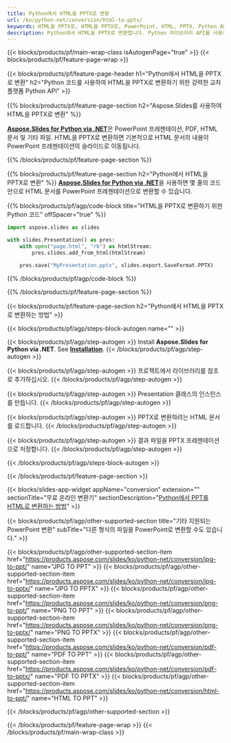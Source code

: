 ```yaml
---
title: Python에서 HTML을 PPTX로 변환
url: /ko/python-net/conversion/html-to-pptx/
keywords: HTML을 PPTX로, HTML을 PPTX로, PowerPoint, HTML, PPTX, Python API, Python 라이브러리로 변환
description: Python에서 HTML을 PPTX로 변환합니다. Python 라이브러리 API를 사용하여 HTML을 PowerPoint로 변환
---
```


{{< blocks/products/pf/main-wrap-class isAutogenPage="true" >}}
{{< blocks/products/pf/feature-page-wrap >}}

{{< blocks/products/pf/feature-page-header h1="Python에서 HTML을 PPTX로 변환" h2="Python 코드를 사용하여 HTML을 PPTX로 변환하기 위한 강력한 교차 플랫폼 Python API" >}}

{{% blocks/products/pf/feature-page-section h2="Aspose.Slides를 사용하여 HTML을 PPTX로 변환" %}}

[**Aspose.Slides for Python via .NET**](https://products.aspose.com/slides/ko/python-net/)은 PowerPoint 프레젠테이션, PDF, HTML 문서 및 기타 파일. HTML을 PPTX로 변환하면 기본적으로 HTML 문서의 내용이 PowerPoint 프레젠테이션의 슬라이드로 이동됩니다.

{{% /blocks/products/pf/feature-page-section %}}


{{% blocks/products/pf/feature-page-section  h2="Python에서 HTML을 PPTX로 변환" %}}
[**Aspose.Slides for Python via .NET**](https://products.aspose.com/slides/ko/python-net/)을 사용하면 몇 줄의 코드만으로 HTML 문서를 PowerPoint 프레젠테이션으로 변환할 수 있습니다.

{{% blocks/products/pf/agp/code-block title="HTML을 PPTX로 변환하기 위한 Python 코드" offSpacer="true" %}}
```py
import aspose.slides as slides

with slides.Presentation() as pres:
    with open("page.html", "rb") as htmlStream:
        pres.slides.add_from_html(htmlStream)

    pres.save("MyPresentation.pptx", slides.export.SaveFormat.PPTX)
```
{{% /blocks/products/pf/agp/code-block %}}

{{% /blocks/products/pf/feature-page-section %}}




{{< blocks/products/pf/feature-page-section  h2="Python에서 HTML을 PPTX로 변환하는 방법" >}}


{{< blocks/products/pf/agp/steps-block-autogen name="" >}}


{{< blocks/products/pf/agp/step-autogen >}}
Install **Aspose.Slides for Python via .NET**. See [**Installation**](https://docs.aspose.com/slides/python-net/installation/).
{{< /blocks/products/pf/agp/step-autogen >}}

{{< blocks/products/pf/agp/step-autogen >}}
프로젝트에서 라이브러리를 참조로 추가하십시오.
{{< /blocks/products/pf/agp/step-autogen >}}

{{< blocks/products/pf/agp/step-autogen >}}
Presentation 클래스의 인스턴스를 만듭니다.
{{< /blocks/products/pf/agp/step-autogen >}}

{{< blocks/products/pf/agp/step-autogen >}}
PPTX로 변환하려는 HTML 문서를 로드합니다.
{{< /blocks/products/pf/agp/step-autogen >}}

{{< blocks/products/pf/agp/step-autogen >}}
결과 파일을 PPTX 프레젠테이션으로 저장합니다.
{{< /blocks/products/pf/agp/step-autogen >}}


{{< /blocks/products/pf/agp/steps-block-autogen >}}


{{< /blocks/products/pf/feature-page-section >}}




{{< blocks/slides-app-widget  appName="conversion" extension="" sectionTitle="무료 온라인 변환기" sectionDescription="[Python에서 PPT를 HTML로 변환하는 방법](https://products.aspose.com/slides/ko/python-net/conversion/ppt-to-html/)" >}}

{{< blocks/products/pf/agp/other-supported-section title="기타 지원되는 PowerPoint 변환" subTitle="다른 형식의 파일을 PowerPoint로 변환할 수도 있습니다." >}}

{{< blocks/products/pf/agp/other-supported-section-item href="https://products.aspose.com/slides/ko/python-net/conversion/jpg-to-ppt/" name="JPG TO PPT" >}}
{{< blocks/products/pf/agp/other-supported-section-item href="https://products.aspose.com/slides/ko/python-net/conversion/jpg-to-pptx/" name="JPG TO PPTX" >}}
{{< blocks/products/pf/agp/other-supported-section-item href="https://products.aspose.com/slides/ko/python-net/conversion/png-to-ppt/" name="PNG TO PPT" >}}
{{< blocks/products/pf/agp/other-supported-section-item href="https://products.aspose.com/slides/ko/python-net/conversion/png-to-pptx/" name="PNG TO PPTX" >}}
{{< blocks/products/pf/agp/other-supported-section-item href="https://products.aspose.com/slides/ko/python-net/conversion/pdf-to-ppt/" name="PDF TO PPT" >}}
{{< blocks/products/pf/agp/other-supported-section-item href="https://products.aspose.com/slides/ko/python-net/conversion/pdf-to-pptx/" name="PDF TO PPTX" >}}
{{< blocks/products/pf/agp/other-supported-section-item href="https://products.aspose.com/slides/ko/python-net/conversion/html-to-ppt/" name="HTML TO PPT" >}}


{{< /blocks/products/pf/agp/other-supported-section >}}

{{< /blocks/products/pf/feature-page-wrap >}}
{{< /blocks/products/pf/main-wrap-class >}}